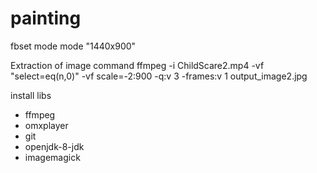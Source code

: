 # painting

fbset mode
mode "1440x900"


Extraction of image command
ffmpeg -i ChildScare2.mp4 -vf "select=eq(n\,0)" -vf scale=-2:900 -q:v 3 -frames:v 1 output_image2.jpg


install libs
* ffmpeg
* omxplayer
* git
* openjdk-8-jdk
* imagemagick 